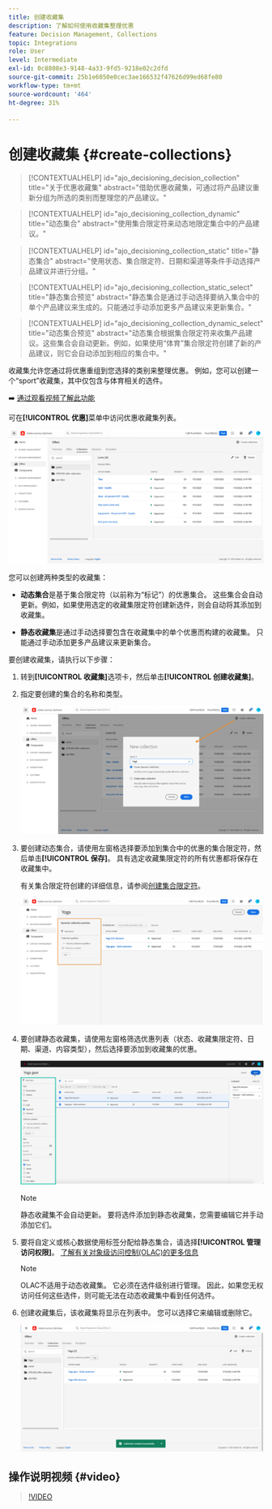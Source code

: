 ```yaml
---
title: 创建收藏集
description: 了解如何使用收藏集整理优惠
feature: Decision Management, Collections
topic: Integrations
role: User
level: Intermediate
exl-id: 0c8808e3-9148-4a33-9fd5-9218e02c2dfd
source-git-commit: 25b1e6050e0cec3ae166532f47626d99ed68fe80
workflow-type: tm+mt
source-wordcount: '464'
ht-degree: 31%

---
```


# 创建收藏集 {#create-collections}

>[!CONTEXTUALHELP]
>id="ajo_decisioning_decision_collection"
>title="关于优惠收藏集"
>abstract="借助优惠收藏集，可通过将产品建议重新分组为所选的类别而整理您的产品建议。"

>[!CONTEXTUALHELP]
>id="ajo_decisioning_collection_dynamic"
>title="动态集合"
>abstract="使用集合限定符来动态地限定集合中的产品建议。"

>[!CONTEXTUALHELP]
>id="ajo_decisioning_collection_static"
>title="静态集合"
>abstract="使用状态、集合限定符、日期和渠道等条件手动选择产品建议并进行分组。"

>[!CONTEXTUALHELP]
>id="ajo_decisioning_collection_static_select"
>title="静态集合预览"
>abstract="静态集合是通过手动选择要纳入集合中的单个产品建议来生成的。只能通过手动添加更多产品建议来更新集合。"

>[!CONTEXTUALHELP]
>id="ajo_decisioning_collection_dynamic_select"
>title="动态集合预览"
>abstract="动态集合根据集合限定符来收集产品建议。这些集合会自动更新。例如，如果使用“体育”集合限定符创建了新的产品建议，则它会自动添加到相应的集合中。"

收藏集允许您通过将优惠重组到您选择的类别来整理优惠。 例如，您可以创建一个“sport”收藏集，其中仅包含与体育相关的选件。

➡️ [通过观看视频了解此功能](#video)

可在&#x200B;**[!UICONTROL 优惠]**&#x200B;菜单中访问优惠收藏集列表。

![](../assets/collections_list.png)

您可以创建两种类型的收藏集：

* **动态集合**&#x200B;是基于集合限定符（以前称为“标记”）的优惠集合。 这些集合会自动更新。例如，如果使用选定的收藏集限定符创建新选件，则会自动将其添加到收藏集。

* **静态收藏集**&#x200B;是通过手动选择要包含在收藏集中的单个优惠而构建的收藏集。 只能通过手动添加更多产品建议来更新集合。

要创建收藏集，请执行以下步骤：

1. 转到&#x200B;**[!UICONTROL 收藏集]**&#x200B;选项卡，然后单击&#x200B;**[!UICONTROL 创建收藏集]**。

1. 指定要创建的集合的名称和类型。

   ![](../assets/collection_create.png)

1. 要创建动态集合，请使用左窗格选择要添加到集合中的优惠的集合限定符，然后单击&#x200B;**[!UICONTROL 保存]**。 具有选定收藏集限定符的所有优惠都将保存在收藏集中。

   有关集合限定符创建的详细信息，请参阅[创建集合限定符](../offer-library/creating-tags.md)。

   ![](../assets/dynamic_collection.png)

1. 要创建静态收藏集，请使用左窗格筛选优惠列表（状态、收藏集限定符、日期、渠道、内容类型），然后选择要添加到收藏集的优惠。

   ![](../assets/static_collection.png)

   >[!NOTE]
   >
   >静态收藏集不会自动更新。 要将选件添加到静态收藏集，您需要编辑它并手动添加它们。

1. 要将自定义或核心数据使用标签分配给静态集合，请选择&#x200B;**[!UICONTROL 管理访问权限]**。 [了解有关对象级访问控制(OLAC)的更多信息](../../administration/object-based-access.md)

   >[!NOTE]
   >
   >OLAC不适用于动态收藏集。 它必须在选件级别进行管理。 因此，如果您无权访问任何这些选件，则可能无法在动态收藏集中看到任何选件。

1. 创建收藏集后，该收藏集将显示在列表中。 您可以选择它来编辑或删除它。

   ![](../assets/collection_created.png)

## 操作说明视频 {#video}

>[!VIDEO](https://video.tv.adobe.com/v/329376?quality=12)


